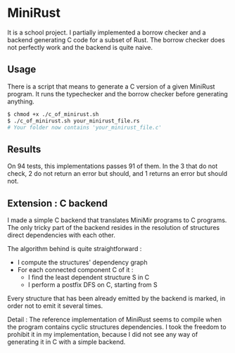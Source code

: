 # MiniRust

It is a school project. I partially implemented a borrow checker and a backend generating
C code for a subset of Rust. The borrow checker does not perfectly work and the backend is
quite naive.

## Usage

There is a script that means to generate a C version of a given MiniRust program. It runs
the typechecker and the borrow checker before generating anything.

```bash
$ chmod +x ./c_of_minirust.sh
$ ./c_of_minirust.sh your_minirust_file.rs
# Your folder now contains 'your_minirust_file.c'
```

## Results

On 94 tests, this implementations passes 91 of them. In the 3 that do not check, 2 do
not return an error but should, and 1 returns an error but should not.

## Extension : C backend

I made a simple C backend that translates MiniMir programs to C programs. The only tricky
part of the backend resides in the resolution of structures direct dependencies with each
other.

The algorithm behind is quite straightforward :
  - I compute the structures' dependency graph
  - For each connected component C of it :
    - I find the least dependent structure S in C
    - I perform a postfix DFS on C, starting from S

Every structure that has been already emitted by the backend is marked, in order not to
emit it several times.

Detail : The reference implementation of MiniRust seems to compile when the program
contains cyclic structures dependencies. I took the freedom to prohibit it in my
implementation, because I did not see any way of generating it in C with a simple backend.
